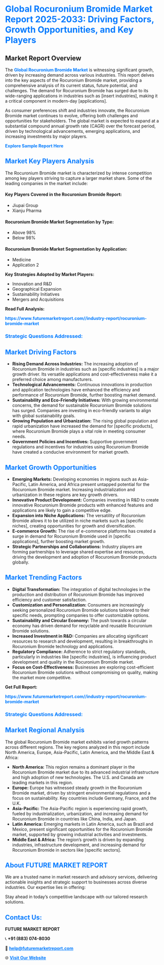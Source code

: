<h1 style="color: #007BFF;">Global Rocuronium Bromide Market Report 2025-2033: Driving Factors, Growth Opportunities, and Key Players</h1>

<section id="overview">
<h2>Market Report Overview</h2>
<p>The <a href="https://www.futuremarketreport.com//industry-report/rocuronium-bromide-market" style="color: #007BFF; text-decoration: none;"><strong>Global Rocuronium Bromide Market</strong></a> is witnessing significant growth, driven by increasing demand across various industries. This report delves into the key aspects of the Rocuronium Bromide market, providing a comprehensive analysis of its current status, future potential, and challenges. The demand for Rocuronium Bromide has surged due to its wide-ranging applications in industries such as [insert industries], making it a critical component in modern-day [applications].</p>
<p>As consumer preferences shift and industries innovate, the Rocuronium Bromide market continues to evolve, offering both challenges and opportunities for stakeholders. The global market is expected to expand at a substantial compound annual growth rate (CAGR) over the forecast period, driven by technological advancements, emerging applications, and increasing investments by major players.</p>
</section>

<section id="overview">
<p><a href="https://www.futuremarketreport.com//request-sample/reportId=46932" style="color: #007BFF; text-decoration: none;"><strong>Explore Sample Report Here</strong></a></p>
</section>

<section id="key-players">
<h2 style="color: #007BFF;">Market Key Players Analysis</h2>
<p>The Rocuronium Bromide market is characterized by intense competition among key players striving to capture a larger market share. Some of the leading companies in the market include:</p>
<h4>Key Players Covered in the Rocuronium Bromide Report:</h4>
<ul><li>Jiupai Group</li><li>Xianju Pharma</li></ul>
<h4>Rocuronium Bromide Market Segmentation by Type:</h4>
<ul><li>Above 98%</li><li>Below 98%</li></ul>

<h4>Rocuronium Bromide Market Segmentation by Application:</h4>
<ul><li>Medicine</li><li>Application 2</li></ul>
<p><strong>Key Strategies Adopted by Market Players:</strong></p>
<ul>
<li>Innovation and R&D</li>
<li>Geographical Expansion</li>
<li>Sustainability Initiatives</li>
<li>Mergers and Acquisitions</li>
</ul>
</section>

<section>
<p><strong>Read Full Analysis: </strong></p><a href="https://www.futuremarketreport.com//industry-report/rocuronium-bromide-market" style="color: #007BFF; text-decoration: none;"><strong>https://www.futuremarketreport.com//industry-report/rocuronium-bromide-market</strong></a>
<h3 style="color: #007BFF;">Strategic Questions Addressed:</h3>
</section>

<section id="driving-factors">
<h2 style="color: #007BFF;">Market Driving Factors</h2>
<ul>
<li><strong>Rising Demand Across Industries:</strong> The increasing adoption of Rocuronium Bromide in industries such as [specific industries] is a major growth driver. Its versatile applications and cost-effectiveness make it a preferred choice among manufacturers.</li>
<li><strong>Technological Advancements:</strong> Continuous innovations in production and application technologies have enhanced the efficiency and performance of Rocuronium Bromide, further boosting market demand.</li>
<li><strong>Sustainability and Eco-Friendly Initiatives:</strong> With growing environmental concerns, the demand for sustainable Rocuronium Bromide solutions has surged. Companies are investing in eco-friendly variants to align with global sustainability goals.</li>
<li><strong>Growing Population and Urbanization:</strong> The rising global population and rapid urbanization have increased the demand for [specific products], where Rocuronium Bromide plays a vital role in meeting consumer needs.</li>
<li><strong>Government Policies and Incentives:</strong> Supportive government regulations and incentives for industries using Rocuronium Bromide have created a conducive environment for market growth.</li>
</ul>
</section>

<section id="growth-opportunities">
<h2 style="color: #007BFF;">Market Growth Opportunities</h2>
<ul>
<li><strong>Emerging Markets:</strong> Developing economies in regions such as Asia-Pacific, Latin America, and Africa present untapped potential for the Rocuronium Bromide market. Increasing industrialization and urbanization in these regions are key growth drivers.</li>
<li><strong>Innovative Product Development:</strong> Companies investing in R&D to create innovative Rocuronium Bromide products with enhanced features and applications are likely to gain a competitive edge.</li>
<li><strong>Expansion into Niche Applications:</strong> The versatility of Rocuronium Bromide allows it to be utilized in niche markets such as [specific niches], creating opportunities for growth and diversification.</li>
<li><strong>E-commerce Growth:</strong> The rise of e-commerce platforms has created a surge in demand for Rocuronium Bromide used in [specific applications], further boosting market growth.</li>
<li><strong>Strategic Partnerships and Collaborations:</strong> Industry players are forming partnerships to leverage shared expertise and resources, driving the development and adoption of Rocuronium Bromide products globally.</li>
</ul>
</section>

<section id="trending-factors">
<h2 style="color: #007BFF;">Market Trending Factors</h2>
<ul>
<li><strong>Digital Transformation:</strong> The integration of digital technologies in the production and distribution of Rocuronium Bromide has improved efficiency and customer satisfaction.</li>
<li><strong>Customization and Personalization:</strong> Consumers are increasingly seeking personalized Rocuronium Bromide solutions tailored to their specific needs, prompting companies to offer customizable options.</li>
<li><strong>Sustainability and Circular Economy:</strong> The push towards a circular economy has driven demand for recyclable and reusable Rocuronium Bromide solutions.</li>
<li><strong>Increased Investment in R&D:</strong> Companies are allocating significant resources to research and development, resulting in breakthroughs in Rocuronium Bromide technology and applications.</li>
<li><strong>Regulatory Compliance:</strong> Adherence to strict regulatory standards, particularly in industries like [specific industries], is influencing product development and quality in the Rocuronium Bromide market.</li>
<li><strong>Focus on Cost-Effectiveness:</strong> Businesses are exploring cost-efficient Rocuronium Bromide solutions without compromising on quality, making the market more competitive.</li>
</ul>
</section>

<section>
<p><strong>Get Full Report: </strong></p><a href="https://www.futuremarketreport.com//industry-report/rocuronium-bromide-market" style="color: #007BFF; text-decoration: none;"><strong>https://www.futuremarketreport.com//industry-report/rocuronium-bromide-market</strong></a>
<h3 style="color: #007BFF;">Strategic Questions Addressed:</h3>
</section>


<section id="regional-analysis">
<h2 style="color: #007BFF;">Market Regional Analysis</h2>
<p>The global Rocuronium Bromide market exhibits varied growth patterns across different regions. The key regions analyzed in this report include North America, Europe, Asia-Pacific, Latin America, and the Middle East & Africa:</p>
<ul>
<li><strong>North America:</strong> This region remains a dominant player in the Rocuronium Bromide market due to its advanced industrial infrastructure and high adoption of new technologies. The U.S. and Canada are leading markets in this region.</li>
<li><strong>Europe:</strong> Europe has witnessed steady growth in the Rocuronium Bromide market, driven by stringent environmental regulations and a focus on sustainability. Key countries include Germany, France, and the U.K.</li>
<li><strong>Asia-Pacific:</strong> The Asia-Pacific region is experiencing rapid growth, fueled by industrialization, urbanization, and increasing demand for Rocuronium Bromide in countries like China, India, and Japan.</li>
<li><strong>Latin America:</strong> Emerging markets in Latin America, such as Brazil and Mexico, present significant opportunities for the Rocuronium Bromide market, supported by growing industrial activities and investments.</li>
<li><strong>Middle East & Africa:</strong> The region’s growth is driven by expanding industries, infrastructure development, and increasing demand for Rocuronium Bromide in sectors like [specific sectors].</li>
</ul>
</section>

<footer>
<h2 style="color: #007BFF;">About FUTURE MARKET REPORT</h2>
<p>We are a trusted name in market research and advisory services, delivering actionable insights and strategic support to businesses across diverse industries. Our expertise lies in offering:</p>

<p>Stay ahead in today’s competitive landscape with our tailored research solutions.</p>

<h2 style="color: #007BFF;">Contact Us:</h2>
<p><strong>FUTURE MARKET REPORT</strong></p>
<p>📞 <strong>+91 (883) 074-8030</strong></p>
<p>📧 <strong><a href="mailto:help@futuremarketreport.com" style="color: #007BFF;">help@futuremarketreport.com</a></strong></p>
<p>🌐 <strong><a href="https://www.futuremarketreport.com/" style="color: #007BFF;">Visit Our Website</a></strong></p>
</footer>